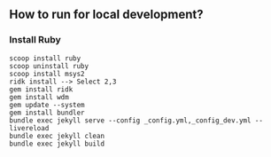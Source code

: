 ## How to run for local development?
### Install Ruby 

 ```
 scoop install ruby
 scoop uninstall ruby
 scoop install msys2
 ridk install --> Select 2,3
 gem install ridk
 gem install wdm
 gem update --system
 gem install bundler
 bundle exec jekyll serve --config _config.yml,_config_dev.yml --livereload
 bundle exec jekyll clean
 bundle exec jekyll build
 ```

